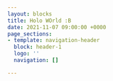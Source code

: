 ```yaml
---
layout: blocks
title: Holo WOrld :B
date: 2021-11-07 09:00:00 +0000
page_sections:
- template: navigation-header
  block: header-1
  logo: ''
  navigation: []

---
```


